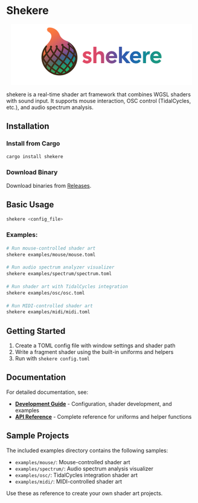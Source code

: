 # Shekere

<div align="center">
  <img src="shekere_logo.png" alt="Shekere Logo" width="480"/>
</div>

shekere is a real-time shader art framework that combines WGSL shaders with sound input. It supports mouse interaction, OSC control (TidalCycles, etc.), and audio spectrum analysis.

## Installation

### Install from Cargo

```bash
cargo install shekere
```

### Download Binary

Download binaries from [Releases](https://github.com/katk3n/shekere/releases).

## Basic Usage

```bash
shekere <config_file>
```

### Examples:

```bash
# Run mouse-controlled shader art
shekere examples/mouse/mouse.toml

# Run audio spectrum analyzer visualizer
shekere examples/spectrum/spectrum.toml

# Run shader art with TidalCycles integration
shekere examples/osc/osc.toml

# Run MIDI-controlled shader art
shekere examples/midi/midi.toml
```

## Getting Started

1. Create a TOML config file with window settings and shader path
2. Write a fragment shader using the built-in uniforms and helpers
3. Run with `shekere config.toml`

## Documentation

For detailed documentation, see:

- **[Development Guide](docs/guide.md)** - Configuration, shader development, and examples
- **[API Reference](docs/api-reference.md)** - Complete reference for uniforms and helper functions

## Sample Projects

The included examples directory contains the following samples:

- `examples/mouse/`: Mouse-controlled shader art
- `examples/spectrum/`: Audio spectrum analysis visualizer
- `examples/osc/`: TidalCycles integration shader art
- `examples/midi/`: MIDI-controlled shader art

Use these as reference to create your own shader art projects.